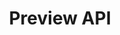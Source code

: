 ---
title: Preview API
description: Preview
openAPISpec: https://raw.githubusercontent.com/AdobeDocs/journey-optimizer-apis/main/src/swagger-specs/preview.yaml
--- 